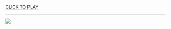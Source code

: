 
<a href="https://premium76.site?title=pillow_fight_cool_math_games&ref=12M">CLICK TO PLAY</a></h3>
<hr>

<a href="https://premium76.site?title=pillow_fight_cool_math_games&ref=12M"><img src="https://clearcache.store/games.png"></a>


